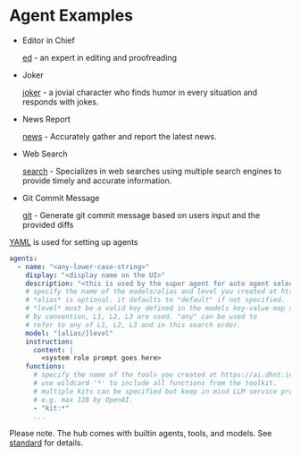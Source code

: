 # Agent Examples

* Editor in Chief
  
    [ed](ed/agent.yaml) - an expert in editing and proofreading

* Joker
  
    [joker](joker/agent.yaml) - a jovial character who finds humor in every situation and responds with jokes.

* News Report
  
    [news](news/agent.yaml) - Accurately gather and report the latest news.

* Web Search
  
    [search](search/agent.yaml) - Specializes in web searches using multiple search engines to provide timely and accurate information.

* Git Commit Message
  
  [git](git/agent.yaml)  - Generate git commit message based on users input and the provided diffs

[YAML](https://yaml.org/) is used for setting up agents

```yaml
agents:
  - name: "<any-lower-case-string>"
    display: "<display name on the UI>"
    description: "<this is used by the super agent for auto agent selection>"
    # specify the name of the models/alias and level you created at https://ai.dhnt.io/models
    # *alias* is optional. it defaults to "default" if not specified.
    # *level* must be a valid key defined in the models key-value map section.
    # by convention, L1, L2, L3 are used. "any" can be used to
    # refer to any of L1, L2, L3 and in this search order.
    model: "[alias/]level"
    instruction:
      content: |
        <system role prompt goes here>
    functions:
      # specify the name of the tools you created at https://ai.dhnt.io/tools
      # use wildcard '*' to include all functions from the toolkit.
      # multiple kits can be specified but keep in mind LLM service providers impose limits.
      # e.g. max 128 by OpenAI.
      - "kit:*"
      ...
```

Please note. The hub comes with builtin agents, tools, and models. See [standard](../../standard/) for details.